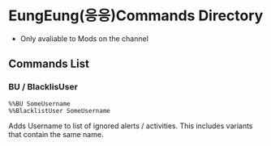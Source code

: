 # EungEung(응응)Commands Directory
- Only avaliable to Mods on the channel

## Commands List


### BU / BlacklisUser
```
%%BU SomeUsername
%%BlacklistUser SomeUsername
```
Adds Username to list of ignored alerts / activities. This includes variants that contain the same name.
